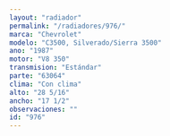 ```yaml
---
layout: "radiador"
permalink: "/radiadores/976/"
marca: "Chevrolet"
modelo: "C3500, Silverado/Sierra 3500"
ano: "1987"
motor: "V8 350"
transmision: "Estándar"
parte: "63064"
clima: "Con clima"
alto: "28 5/16"
ancho: "17 1/2"
observaciones: ""
id: "976"
---
```


